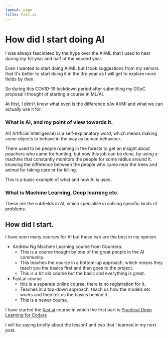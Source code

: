 ```yaml
---
layout: page
title: Fast.ai
---
```

# How did I start doing AI

I was always fascinated by the hype over the AI/ML that I used to hear during my 1st year and half of the second year. 

Even I wanted to start doing AI/ML but I took suggestions from my seniors that it's better to start doing it in the 3rd year as I will get to explore more fields by then.

So during this COVID-19 lockdown period after submitting my GSoC proposal I thought of starting a course in ML/AI.

At first, I didn't know what even is the difference b/w AI/Ml and what we can actually use it for.

### What is AI, and my point of view towards it.

AI( Artificial Intelligence) is a self-explanatory word, which means making some objects to behave in the way as human behaviour.

There used to be people roaming in the forests to get an insight about poachers who came for hunting, but now this job can be done, by using a machine that constantly monitors the people for some radius around it, knowing the difference between the people who came near the trees and animal for taking care or for killing.

This is a basic example of what and how AI is used.

### What is Machine Learning, Deep learning etc.

These are the subfields in AI, which specialize in solving specific kinds of problems.


## How did I start.
I have seen many courses for AI but these two are the best in my opinion

- Andrew Ng Machine Learning course from Coursera.
  - This is a course thought by one of the great people in the AI community.
  - This teaches the course in a bottom-up approach, which means they teach you the basics first and then goes to the project.  
  - This is a bit old course but the basic and everything is great.
- Fast.ai course 
  - this is a separate online course, there is no registration for it.
  - Teaches in a top-down approach, teach us how the models etc works and then tell us the basics behind it.
  - This is a newer course.

I have started the [fast.ai](https://www.fast.ai/) course in which the first part is [Practical Deep Learning for Coders](http://course.fast.ai/)

I will be saying briefly about the lesson1 and two that I learned in my next post.

